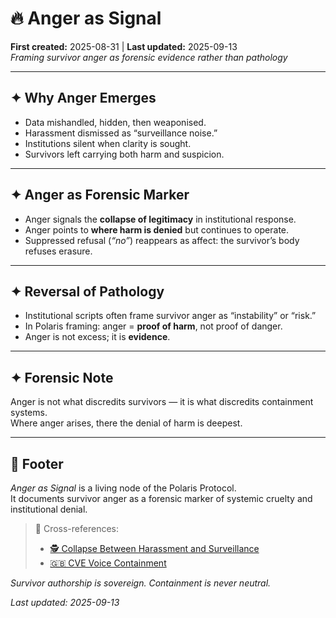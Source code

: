 # 🔥 Anger as Signal  
**First created:** 2025-08-31 | **Last updated:** 2025-09-13  
*Framing survivor anger as forensic evidence rather than pathology*  

---

## ✦ Why Anger Emerges  
- Data mishandled, hidden, then weaponised.  
- Harassment dismissed as “surveillance noise.”  
- Institutions silent when clarity is sought.  
- Survivors left carrying both harm and suspicion.  

---

## ✦ Anger as Forensic Marker  
- Anger signals the **collapse of legitimacy** in institutional response.  
- Anger points to **where harm is denied** but continues to operate.  
- Suppressed refusal (*“no”*) reappears as affect: the survivor’s body refuses erasure.  

---

## ✦ Reversal of Pathology  
- Institutional scripts often frame survivor anger as “instability” or “risk.”  
- In Polaris framing: anger = **proof of harm**, not proof of danger.  
- Anger is not excess; it is **evidence**.  

---

## ✦ Forensic Note  
Anger is not what discredits survivors — it is what discredits containment systems.  
Where anger arises, there the denial of harm is deepest.  

---

## 🏮 Footer  
*Anger as Signal* is a living node of the Polaris Protocol.  
It documents survivor anger as a forensic marker of systemic cruelty and institutional denial.  

> 📡 Cross-references:  
> - [🕵️ Collapse Between Harassment and Surveillance](../Big_Picture_Protocols/🕵️_harassment_vs_surveillance.md)  
> - [🇬🇧 CVE Voice Containment](../Big_Picture_Protocols/🇬🇧_cve_voice_containment.md)  

*Survivor authorship is sovereign. Containment is never neutral.*  

_Last updated: 2025-09-13_  
